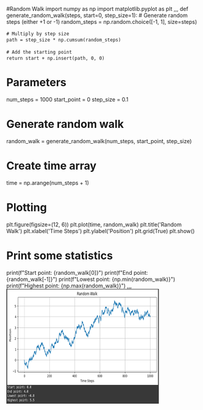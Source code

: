 #Random Walk
import numpy as np
import matplotlib.pyplot as plt
,,,
def generate_random_walk(steps, start=0, step_size=1):
    # Generate random steps (either +1 or -1)
    random_steps = np.random.choice([-1, 1], size=steps)
    
    # Multiply by step size
    path = step_size * np.cumsum(random_steps)
    
    # Add the starting point
    return start + np.insert(path, 0, 0)

# Parameters
num_steps = 1000
start_point = 0
step_size = 0.1

# Generate random walk
random_walk = generate_random_walk(num_steps, start_point, step_size)

# Create time array
time = np.arange(num_steps + 1)

# Plotting
plt.figure(figsize=(12, 6))
plt.plot(time, random_walk)
plt.title('Random Walk')
plt.xlabel('Time Steps')
plt.ylabel('Position')
plt.grid(True)
plt.show()

# Print some statistics
print(f"Start point: {random_walk[0]}")
print(f"End point: {random_walk[-1]}")
print(f"Lowest point: {np.min(random_walk)}")
print(f"Highest point: {np.max(random_walk)}")
,,,
<img src="images/random_walk.png?" width="400" height="300"/>


